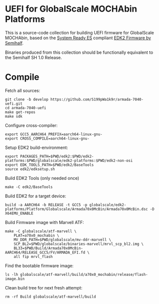 # UEFI for GlobalScale MOCHAbin Platforms

This is a source-code collection for building UEFI firmware for GlobalScale MOCHAbin,
based on the [System Ready ES](https://developer.arm.com/architectures/system-architectures/arm-systemready/es) 
compliant [EDK2 Firmware by Semihalf](https://github.com/Semihalf/edk2-platforms/wiki).

Binaries produced from this collection should be functionally equivalent to the Semihalf SH 1.0 Release.

# Compile

Fetch all sources:

    git clone -b develop https://github.com/S199pWa1k9r/armada-7040-uefi.git
    cd armada-7040-uefi
    make get-repos 
    make sdk

Configure cross-compiler:

    export GCC5_AARCH64_PREFIX=aarch64-linux-gnu-
    export CROSS_COMPILE=aarch64-linux-gnu-

Setup EDK2 build-environment:

    export PACKAGES_PATH=$PWD/edk2:$PWD/edk2-platforms:$PWD/globalscale/edk2-platforms:$PWD/edk2-non-osi
    export EDK_TOOLS_PATH=$PWD/edk2/BaseTools
    source edk2/edksetup.sh

Build EDK2 Tools (only needed once)

    make -C edk2/BaseTools

Build EDK2 for a target device:

    build -a AARCH64 -b RELEASE -t GCC5 -p globalscale/edk2-platforms/Platform/Globalscale/Armada70x0McBin/Armada70x0McBin.dsc -D X64EMU_ENABLE

Build Firmware image with Marvell ATF:

    make -C globalscale/atf-marvell \
    	PLAT=a70x0_mochabin \
    	MV_DDR_PATH=$PWD/globalscale/mv-ddr-marvell \
    	SCP_BL2=$PWD/globalscale/binaries-marvell/mrvl_scp_bl2.img \
    	BL33=$PWD/Build/Armada70x0McBin-AARCH64/RELEASE_GCC5/FV/ARMADA_EFI.fd \
    	all fip mrvl_flash

Find the bootable firmware image:

    ls -lh globalscale/atf-marvell/build/a70x0_mochabin/release/flash-image.bin

Clean build tree for next fresh attempt:

    rm -rf Build globalscale/atf-marvell/build

